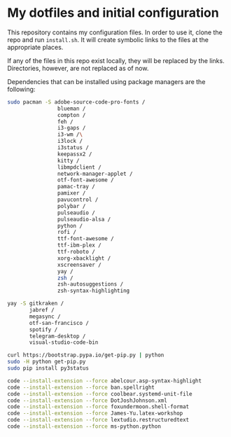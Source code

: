 # My dotfiles and initial configuration

This repository contains my configuration files. In order to use it, clone the repo and run `install.sh`. It will create symbolic links to the files at the appropriate places.

If any of the files in this repo exist locally, they will be replaced by the links. Directories, however, are not replaced as of now.

Dependencies that can be installed using package managers are the following:

```sh
sudo pacman -S adobe-source-code-pro-fonts /
                blueman /
                compton /
                feh /
                i3-gaps /
                i3-wm /\
                i3lock /
                i3status /
                keepassx2 /
                kitty /
                libmpdclient /
                network-manager-applet /
                otf-font-awesome /
                pamac-tray /
                pamixer /
                pavucontrol /
                polybar /
                pulseaudio /
                pulseaudio-alsa /
                python /
                rofi /
                ttf-font-awesome /
                ttf-ibm-plex /
                ttf-roboto /
                xorg-xbacklight /
                xscreensaver /
                yay /
                zsh /
                zsh-autosuggestions /
                zsh-syntax-highlighting

yay -S gitkraken /
       jabref /
       megasync /
       otf-san-francisco /
       spotify /
       telegram-desktop /
       visual-studio-code-bin

curl https://bootstrap.pypa.io/get-pip.py | python
sudo -H python get-pip.py
sudo pip install py3status

code --install-extension --force abelcour.asp-syntax-highlight
code --install-extension --force ban.spellright
code --install-extension --force coolbear.systemd-unit-file
code --install-extension --force DotJoshJohnson.xml
code --install-extension --force foxundermoon.shell-format
code --install-extension --force James-Yu.latex-workshop
code --install-extension --force lextudio.restructuredtext
code --install-extension --force ms-python.python
```